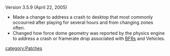 Version 3.5.9 (April 22, 2005)

-   Made a change to address a crash to desktop that most commonly
    occourred after playing for several hours and from changing zones
    often.
-   Changed how force dome geometry was reported by the physics engine
    to address a crash or framerate drop associated with
    [BFRs](BFR "wikilink") and Vehicles.

[category:Patches](category:Patches "wikilink")